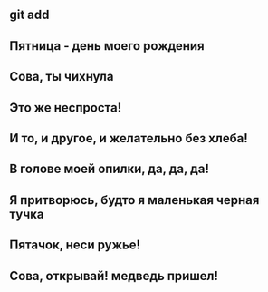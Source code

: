 ## git add
## Пятница - день моего рождения
## Сова, ты чихнула
## Это же неспроста!
## И то, и другое, и желательно без хлеба! 
## В голове моей опилки, да, да, да! 
## Я притворюсь, будто я маленькая черная тучка
## Пятачок, неси ружье! 
## Сова, открывай! медведь пришел!